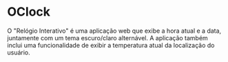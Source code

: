 # OClock
O "Relógio Interativo" é uma aplicação web que exibe a hora atual e a data, juntamente com um tema escuro/claro alternável. A aplicação também inclui uma funcionalidade de exibir a temperatura atual da localização do usuário.
